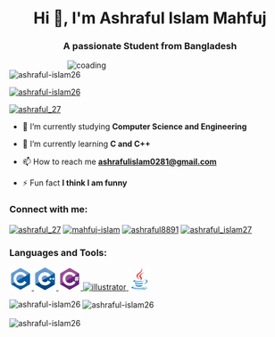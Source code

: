<h1 align="center">Hi 👋, I'm Ashraful Islam Mahfuj</h1>
<h3 align="center">A passionate Student from Bangladesh</h3>

<img align="right" alt="coading" width="400" src="https://user-images.githubusercontent.com/55389276/140866485-8fb1c876-9a8f-4d6a-98dc-08c4981eaf70.gif">

<p align="left"> <img src="https://komarev.com/ghpvc/?username=ashraful-islam26&label=Profile%20views&color=0e75b6&style=flat" alt="ashraful-islam26" /> </p>

<p align="left"> <a href="https://github.com/ryo-ma/github-profile-trophy"><img src="https://github-profile-trophy.vercel.app/?username=ashraful-islam26" alt="ashraful-islam26" /></a> </p>

<p align="left"> <a href="https://twitter.com/ashraful_27" target="blank"><img src="https://img.shields.io/twitter/follow/ashraful_27?logo=twitter&style=for-the-badge" alt="ashraful_27" /></a> </p>

- 🔭 I’m currently studying **Computer Science and Engineering**

- 🌱 I’m currently learning **C and C++**

- 📫 How to reach me **ashrafulislam0281@gmail.com**

- ⚡ Fun fact **I think I am funny**

<h3 align="left">Connect with me:</h3>
<p align="left">
<a href="https://twitter.com/ashraful_27" target="blank"><img align="center" src="https://raw.githubusercontent.com/rahuldkjain/github-profile-readme-generator/master/src/images/icons/Social/twitter.svg" alt="ashraful_27" height="30" width="40" /></a>
<a href="https://linkedin.com/in/mahfuj-islam" target="blank"><img align="center" src="https://raw.githubusercontent.com/rahuldkjain/github-profile-readme-generator/master/src/images/icons/Social/linked-in-alt.svg" alt="mahfuj-islam" height="30" width="40" /></a>
<a href="https://fb.com/ashraful8891" target="blank"><img align="center" src="https://raw.githubusercontent.com/rahuldkjain/github-profile-readme-generator/master/src/images/icons/Social/facebook.svg" alt="ashraful8891" height="30" width="40" /></a>
<a href="https://instagram.com/ashraful_islam27" target="blank"><img align="center" src="https://raw.githubusercontent.com/rahuldkjain/github-profile-readme-generator/master/src/images/icons/Social/instagram.svg" alt="ashraful_islam27" height="30" width="40" /></a>
</p>

<h3 align="left">Languages and Tools:</h3>
<p align="left"> <a href="https://www.cprogramming.com/" target="_blank" rel="noreferrer"> <img src="https://raw.githubusercontent.com/devicons/devicon/master/icons/c/c-original.svg" alt="c" width="40" height="40"/> </a> <a href="https://www.w3schools.com/cpp/" target="_blank" rel="noreferrer"> <img src="https://raw.githubusercontent.com/devicons/devicon/master/icons/cplusplus/cplusplus-original.svg" alt="cplusplus" width="40" height="40"/> </a> <a href="https://www.w3schools.com/cs/" target="_blank" rel="noreferrer"> <img src="https://raw.githubusercontent.com/devicons/devicon/master/icons/csharp/csharp-original.svg" alt="csharp" width="40" height="40"/> </a> <a href="https://www.adobe.com/in/products/illustrator.html" target="_blank" rel="noreferrer"> <img src="https://www.vectorlogo.zone/logos/adobe_illustrator/adobe_illustrator-icon.svg" alt="illustrator" width="40" height="40"/> </a> <a href="https://www.java.com" target="_blank" rel="noreferrer"> <img src="https://raw.githubusercontent.com/devicons/devicon/master/icons/java/java-original.svg" alt="java" width="40" height="40"/> </a> </p>

<p><img align="left" src="https://github-readme-stats.vercel.app/api/top-langs?username=ashraful-islam26&show_icons=true&locale=en&layout=compact" alt="ashraful-islam26" /></p>

<p>&nbsp;<img align="center" src="https://github-readme-stats.vercel.app/api?username=ashraful-islam26&show_icons=true&locale=en" alt="ashraful-islam26" /></p>

<p><img align="center" src="https://github-readme-streak-stats.herokuapp.com/?user=ashraful-islam26&" alt="ashraful-islam26" /></p>

